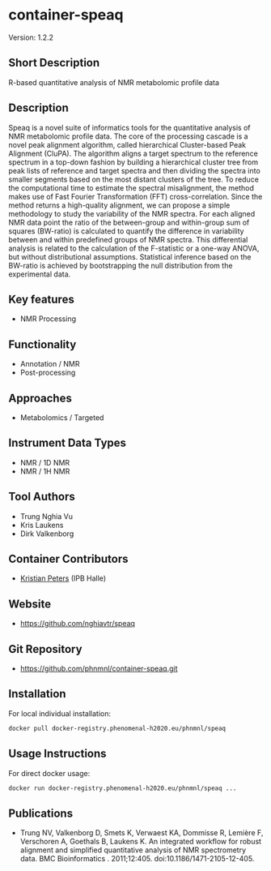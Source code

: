 # container-speaq
Version: 1.2.2

## Short Description

R-based quantitative analysis of NMR metabolomic profile data

## Description

Speaq is a novel suite of informatics tools for the quantitative analysis of NMR metabolomic profile data. The core of the processing cascade is a novel peak alignment algorithm, called hierarchical Cluster-based Peak Alignment (CluPA). The algorithm aligns a target spectrum to the reference spectrum in a top-down fashion by building a hierarchical cluster tree from peak lists of reference and target spectra and then dividing the spectra into smaller segments based on the most distant clusters of the tree. To reduce the computational time to estimate the spectral misalignment, the method makes use of Fast Fourier Transformation (FFT) cross-correlation. Since the method returns a high-quality alignment, we can propose a simple methodology to study the variability of the NMR spectra. For each aligned NMR data point the ratio of the between-group and within-group sum of squares (BW-ratio) is calculated to quantify the difference in variability between and within predefined groups of NMR spectra. This differential analysis is related to the calculation of the F-statistic or a one-way ANOVA, but without distributional assumptions. Statistical inference based on the BW-ratio is achieved by bootstrapping the null distribution from the experimental data.

## Key features

- NMR Processing

## Functionality

- Annotation / NMR
- Post-processing

## Approaches

- Metabolomics / Targeted
  
## Instrument Data Types

- NMR / 1D NMR
- NMR / 1H NMR

## Tool Authors

- Trung Nghia Vu
- Kris Laukens
- Dirk Valkenborg

## Container Contributors

- [Kristian Peters](https://github.com/korseby) (IPB Halle)

## Website

- https://github.com/nghiavtr/speaq


## Git Repository

- https://github.com/phnmnl/container-speaq.git

## Installation 

For local individual installation:

```bash
docker pull docker-registry.phenomenal-h2020.eu/phnmnl/speaq
```

## Usage Instructions

For direct docker usage:

```bash
docker run docker-registry.phenomenal-h2020.eu/phnmnl/speaq ...
```

## Publications

<!-- Guidance:
Use AMA style publications as a list (you can export AMA from PubMed, on the Formats: Citation link when looking at the entry).
IMPORTANT: Publications sectio must be placed at the end and cannot be emptied!
-->

- Trung NV, Valkenborg D, Smets K, Verwaest KA, Dommisse R, Lemière F, Verschoren A, Goethals B, Laukens K. An integrated workflow for robust alignment and simplified quantitative analysis of NMR spectrometry data. BMC Bioinformatics . 2011;12:405. doi:10.1186/1471-2105-12-405.
